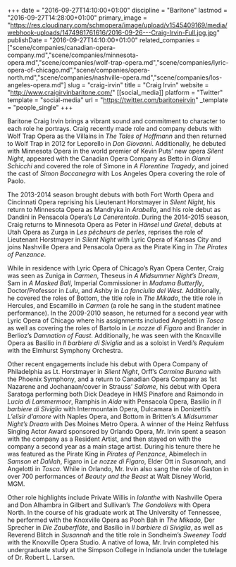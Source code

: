 +++
date = "2016-09-27T14:10:00+01:00"
discipline = "Baritone"
lastmod = "2016-09-27T14:28:00+01:00"
primary_image = "https://res.cloudinary.com/schmopera/image/upload/v1545409169/media/webhook-uploads/1474981761616/2016-09-26---Craig-Irvin-Full.jpg.jpg"
publishDate = "2016-09-27T14:10:00+01:00"
related_companies = ["scene/companies/canadian-opera-company.md","scene/companies/minnesota-opera.md","scene/companies/wolf-trap-opera.md","scene/companies/lyric-opera-of-chicago.md","scene/companies/opera-north.md","scene/companies/nashville-opera.md","scene/companies/los-angeles-opera.md"]
slug = "craig-irvin"
title = "Craig Irvin"
website = "http://www.craigirvinbaritone.com/"
[[social_media]]
platform = "Twitter"
template = "social-media"
url = "https://twitter.com/baritoneirvin"
_template = "people_single"
+++

Baritone Craig Irvin brings a vibrant sound and commitment to character to each role he portrays.  Craig recently made role and company debuts with Wolf Trap Opera as the Villains in *The Tales of Hoffmann* and then returned to Wolf Trap in 2012 for Leporello in *Don Giovanni*. Additionally, he debuted with Minnesota Opera in the world premier of Kevin Puts’ new opera *Silent Night*, appeared with the Canadian Opera Company as Betto in *Gianni Schicchi* and covered the role of Simone in *A Florentine Tragedy*, and joined the cast of *Simon Boccanegra* with Los Angeles Opera covering the role of Paolo.  

The 2013-2014 season brought debuts with both Fort Worth Opera and Cincinnati Opera reprising his Lieutenant Horstmayer in *Silent Night*, his return to Minnesota Opera as Mandryka in *Arabella*, and his role debut as Dandini in Pensacola Opera’s *La Cenerentola*. During the 2014-2015 season, Craig returns to Minnesota Opera as Peter in *Hänsel und Gretel*, debuts at Utah Opera as Zurga in *Les pêcheurs de perles*, reprises the role of Lieutenant Horstmayer in *Silent Night* with Lyric Opera of Kansas City and joins Nashville Opera and Pensacola Opera as the Pirate King in *The Pirates of Penzance*.

While in residence with Lyric Opera of Chicago’s Ryan Opera Center, Craig was seen as Zuniga in *Carmen*, Theseus in *A Midsummer Night’s Dream*, Sam in *A Masked Ball*, Imperial Commissioner in *Madama Butterfly*, Doctor/Professor in *Lulu*, and Ashby in *La fanciulla del West*. Additionally, he covered the roles of Bottom, the title role in *The Mikado*, the title role in Hercules, and Escamillo in *Carmen* (a role he sang in the student matinee performance). In the 2009-2010 season, he returned for a second year with Lyric Opera of Chicago where his assignments included Angelotti in *Tosca* as well as covering the roles of Bartolo in *Le nozze di Figaro* and Brander in Berlioz’s *Damnation of Faust*. Additionally, he was seen with the Knoxville Opera as Basilio in *Il barbiere di Siviglia* and as a soloist in Verdi’s *Requiem* with the Elmhurst Symphony Orchestra.

Other recent engagements include his debut with Opera Company of Philadelphia as Lt. Horstmayer in *Silent Night*, Orff’s *Carmina Burana* with the Phoenix Symphony, and a return to Canadian Opera Company as 1st Nazarene and Jochanaan/cover in Strauss’ *Salome*, his debut with Opera Saratoga performing both Dick Deadeye in HMS Pinafore and Raimondo in *Lucia di Lammermoor*, Ramphis in *Aida* with Pensacola Opera, Basilio in *Il barbiere di Siviglia* with Intermountain Opera, Dulcamara in Donizetti’s *L’elisir d’amore* with Naples Opera, and Bottom in Britten’s *A Midsummer Night’s Dream* with Des Moines Metro Opera.  A winner of the Heinz Rehfuss Singing Actor Award sponsored by Orlando Opera, Mr. Irvin spent a season with the company as a Resident Artist, and then stayed on with the company a second year as a main stage artist.  During his tenure there he was featured as the Pirate King in *Pirates of Penzance*, Abimelech in *Samson et Dalilah*, Figaro in *Le nozze di Figaro*, Elder Ott in *Susannah*, and Angelotti in *Tosca*.  While in Orlando, Mr. Irvin also sang the role of Gaston in over 700 performances of *Beauty and the Beast* at Walt Disney World, MGM.

Other role highlights include Private Willis in *Iolanthe* with Nashville Opera and Don Alhambra in Gilbert and Sullivan’s *The Gondoliers* with Opera North.  In the course of his graduate work at The University of Tennessee, he performed with the Knoxville Opera as Pooh Bah in *The Mikado*, Der Sprecher in *Die Zauberflöte*, and Basilio in *Il barbiere di Siviglia*, as well as Reverend Blitch in *Susannah* and the title role in Sondheim’s *Sweeney Todd* with the Knoxville Opera Studio.  A native of Iowa, Mr. Irvin completed his undergraduate study at the Simpson College in Indianola under the tutelage of Dr. Robert L. Larsen.
